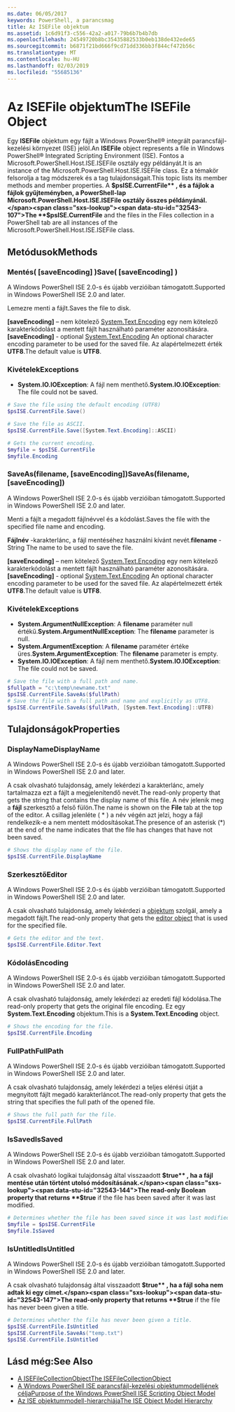 ```yaml
---
ms.date: 06/05/2017
keywords: PowerShell, a parancsmag
title: Az ISEFile objektum
ms.assetid: 1c6d91f3-c556-42a2-a017-79b6b7b4b7db
ms.openlocfilehash: 24549720b8bc35435882533b0eb138de432ede65
ms.sourcegitcommit: b6871f21bd666f9cd71dd336bb3f844cf472b56c
ms.translationtype: MT
ms.contentlocale: hu-HU
ms.lasthandoff: 02/03/2019
ms.locfileid: "55685136"
---
```

# <a name="the-isefile-object"></a><span data-ttu-id="32543-103">Az ISEFile objektum</span><span class="sxs-lookup"><span data-stu-id="32543-103">The ISEFile Object</span></span>

<span data-ttu-id="32543-104">Egy **ISEFile** objektum egy fájlt a Windows PowerShell® integrált parancsfájl-kezelési környezet (ISE) jelöl.</span><span class="sxs-lookup"><span data-stu-id="32543-104">An **ISEFile** object represents a file in Windows PowerShell® Integrated Scripting Environment (ISE).</span></span> <span data-ttu-id="32543-105">Fontos a Microsoft.PowerShell.Host.ISE.ISEFile osztály egy példányát.</span><span class="sxs-lookup"><span data-stu-id="32543-105">It is an instance of the Microsoft.PowerShell.Host.ISE.ISEFile class.</span></span> <span data-ttu-id="32543-106">Ez a témakör felsorolja a tag módszerek és a tag tulajdonságait.</span><span class="sxs-lookup"><span data-stu-id="32543-106">This topic lists its member methods and member properties.</span></span> <span data-ttu-id="32543-107">A **$psISE.CurrentFile** , és a fájlok a fájlok gyűjteményben, a PowerShell-lap Microsoft.PowerShell.Host.ISE.ISEFile osztály összes példányánál.</span><span class="sxs-lookup"><span data-stu-id="32543-107">The **$psISE.CurrentFile** and the files in the Files collection in a PowerShell tab are all instances of the Microsoft.PowerShell.Host.ISE.ISEFile class.</span></span>

## <a name="methods"></a><span data-ttu-id="32543-108">Metódusok</span><span class="sxs-lookup"><span data-stu-id="32543-108">Methods</span></span>

### <a name="save-saveencoding-"></a><span data-ttu-id="32543-109">Mentés\( \[saveEncoding\] \)</span><span class="sxs-lookup"><span data-stu-id="32543-109">Save\( \[saveEncoding\] \)</span></span>

<span data-ttu-id="32543-110">A Windows PowerShell ISE 2.0-s és újabb verzióiban támogatott.</span><span class="sxs-lookup"><span data-stu-id="32543-110">Supported in Windows PowerShell ISE 2.0 and later.</span></span>

<span data-ttu-id="32543-111">Lemezre menti a fájlt.</span><span class="sxs-lookup"><span data-stu-id="32543-111">Saves the file to disk.</span></span>

<span data-ttu-id="32543-112">**\[saveEncoding\]**  – nem kötelező [System.Text.Encoding](https://msdn.microsoft.com/library/system.text.encoding.aspx) egy nem kötelező karakterkódolást a mentett fájlt használható paraméter azonosítására.</span><span class="sxs-lookup"><span data-stu-id="32543-112">**\[saveEncoding\]** - optional [System.Text.Encoding](https://msdn.microsoft.com/library/system.text.encoding.aspx) An optional character encoding parameter to be used for the saved file.</span></span> <span data-ttu-id="32543-113">Az alapértelmezett érték **UTF8**.</span><span class="sxs-lookup"><span data-stu-id="32543-113">The default value is **UTF8**.</span></span>

### <a name="exceptions"></a><span data-ttu-id="32543-114">Kivételek</span><span class="sxs-lookup"><span data-stu-id="32543-114">Exceptions</span></span>

- <span data-ttu-id="32543-115">**System.IO.IOException**: A fájl nem menthető.</span><span class="sxs-lookup"><span data-stu-id="32543-115">**System.IO.IOException**: The file could not be saved.</span></span>

```powershell
# Save the file using the default encoding (UTF8)
$psISE.CurrentFile.Save()

# Save the file as ASCII.
$psISE.CurrentFile.Save([System.Text.Encoding]::ASCII)

# Gets the current encoding.
$myfile = $psISE.CurrentFile
$myfile.Encoding
```

### <a name="saveasfilename-saveencoding"></a><span data-ttu-id="32543-116">SaveAs\(filename, \[saveEncoding\]\)</span><span class="sxs-lookup"><span data-stu-id="32543-116">SaveAs\(filename, \[saveEncoding\]\)</span></span>

<span data-ttu-id="32543-117">A Windows PowerShell ISE 2.0-s és újabb verzióiban támogatott.</span><span class="sxs-lookup"><span data-stu-id="32543-117">Supported in Windows PowerShell ISE 2.0 and later.</span></span>

<span data-ttu-id="32543-118">Menti a fájlt a megadott fájlnévvel és a kódolást.</span><span class="sxs-lookup"><span data-stu-id="32543-118">Saves the file with the specified file name and encoding.</span></span>

<span data-ttu-id="32543-119">**Fájlnév** -karakterlánc, a fájl mentéséhez használni kívánt nevét.</span><span class="sxs-lookup"><span data-stu-id="32543-119">**filename** - String The name to be used to save the file.</span></span>

<span data-ttu-id="32543-120">**\[saveEncoding\]**  – nem kötelező [System.Text.Encoding](https://msdn.microsoft.com/library/system.text.encoding.aspx) egy nem kötelező karakterkódolást a mentett fájlt használható paraméter azonosítására.</span><span class="sxs-lookup"><span data-stu-id="32543-120">**\[saveEncoding\]** - optional [System.Text.Encoding](https://msdn.microsoft.com/library/system.text.encoding.aspx) An optional character encoding parameter to be used for the saved file.</span></span> <span data-ttu-id="32543-121">Az alapértelmezett érték **UTF8**.</span><span class="sxs-lookup"><span data-stu-id="32543-121">The default value is **UTF8**.</span></span>

### <a name="exceptions"></a><span data-ttu-id="32543-122">Kivételek</span><span class="sxs-lookup"><span data-stu-id="32543-122">Exceptions</span></span>

- <span data-ttu-id="32543-123">**System.ArgumentNullException**: A **filename** paraméter null értékű.</span><span class="sxs-lookup"><span data-stu-id="32543-123">**System.ArgumentNullException**: The **filename** parameter is null.</span></span>
- <span data-ttu-id="32543-124">**System.ArgumentException**: A **filename** paraméter értéke üres.</span><span class="sxs-lookup"><span data-stu-id="32543-124">**System.ArgumentException**: The **filename** parameter is empty.</span></span>
- <span data-ttu-id="32543-125">**System.IO.IOException**: A fájl nem menthető.</span><span class="sxs-lookup"><span data-stu-id="32543-125">**System.IO.IOException**: The file could not be saved.</span></span>

```powershell
# Save the file with a full path and name.
$fullpath = "c:\temp\newname.txt"
$psISE.CurrentFile.SaveAs($fullPath)
# Save the file with a full path and name and explicitly as UTF8.
$psISE.CurrentFile.SaveAs($fullPath, [System.Text.Encoding]::UTF8)
```

## <a name="properties"></a><span data-ttu-id="32543-126">Tulajdonságok</span><span class="sxs-lookup"><span data-stu-id="32543-126">Properties</span></span>

### <a name="displayname"></a><span data-ttu-id="32543-127">DisplayName</span><span class="sxs-lookup"><span data-stu-id="32543-127">DisplayName</span></span>

<span data-ttu-id="32543-128">A Windows PowerShell ISE 2.0-s és újabb verzióiban támogatott.</span><span class="sxs-lookup"><span data-stu-id="32543-128">Supported in Windows PowerShell ISE 2.0 and later.</span></span>

<span data-ttu-id="32543-129">A csak olvasható tulajdonság, amely lekérdezi a karakterlánc, amely tartalmazza ezt a fájlt a megjelenítendő nevét.</span><span class="sxs-lookup"><span data-stu-id="32543-129">The read-only property that gets the string that contains the display name of this file.</span></span> <span data-ttu-id="32543-130">A név jelenik meg a **fájl** szerkesztő a felső fülön.</span><span class="sxs-lookup"><span data-stu-id="32543-130">The name is shown on the **File** tab at the top of the editor.</span></span> <span data-ttu-id="32543-131">A csillag jelenléte \( \* \) a név végén azt jelzi, hogy a fájl rendelkezik-e a nem mentett módosításokat.</span><span class="sxs-lookup"><span data-stu-id="32543-131">The presence of an asterisk \(\*\) at the end of the name indicates that the file has changes that have not been saved.</span></span>

```powershell
# Shows the display name of the file.
$psISE.CurrentFile.DisplayName
```

### <a name="editor"></a><span data-ttu-id="32543-132">Szerkesztő</span><span class="sxs-lookup"><span data-stu-id="32543-132">Editor</span></span>

<span data-ttu-id="32543-133">A Windows PowerShell ISE 2.0-s és újabb verzióiban támogatott.</span><span class="sxs-lookup"><span data-stu-id="32543-133">Supported in Windows PowerShell ISE 2.0 and later.</span></span>

<span data-ttu-id="32543-134">A csak olvasható tulajdonság, amely lekérdezi a [objektum](The-ISEEditor-Object.md) szolgál, amely a megadott fájlt.</span><span class="sxs-lookup"><span data-stu-id="32543-134">The read-only property that gets the [editor object](The-ISEEditor-Object.md) that is used for the specified file.</span></span>

```powershell
# Gets the editor and the text.
$psISE.CurrentFile.Editor.Text
```

### <a name="encoding"></a><span data-ttu-id="32543-135">Kódolás</span><span class="sxs-lookup"><span data-stu-id="32543-135">Encoding</span></span>

<span data-ttu-id="32543-136">A Windows PowerShell ISE 2.0-s és újabb verzióiban támogatott.</span><span class="sxs-lookup"><span data-stu-id="32543-136">Supported in Windows PowerShell ISE 2.0 and later.</span></span>

<span data-ttu-id="32543-137">A csak olvasható tulajdonság, amely lekérdezi az eredeti fájl kódolása.</span><span class="sxs-lookup"><span data-stu-id="32543-137">The read-only property that gets the original file encoding.</span></span> <span data-ttu-id="32543-138">Ez egy **System.Text.Encoding** objektum.</span><span class="sxs-lookup"><span data-stu-id="32543-138">This is a **System.Text.Encoding** object.</span></span>

```powershell
# Shows the encoding for the file.
$psISE.CurrentFile.Encoding
```

### <a name="fullpath"></a><span data-ttu-id="32543-139">FullPath</span><span class="sxs-lookup"><span data-stu-id="32543-139">FullPath</span></span>

<span data-ttu-id="32543-140">A Windows PowerShell ISE 2.0-s és újabb verzióiban támogatott.</span><span class="sxs-lookup"><span data-stu-id="32543-140">Supported in Windows PowerShell ISE 2.0 and later.</span></span>

<span data-ttu-id="32543-141">A csak olvasható tulajdonság, amely lekérdezi a teljes elérési útját a megnyitott fájlt megadó karakterláncot.</span><span class="sxs-lookup"><span data-stu-id="32543-141">The read-only property that gets the string that specifies the full path of the opened file.</span></span>

```powershell
# Shows the full path for the file.
$psISE.CurrentFile.FullPath
```

### <a name="issaved"></a><span data-ttu-id="32543-142">IsSaved</span><span class="sxs-lookup"><span data-stu-id="32543-142">IsSaved</span></span>

<span data-ttu-id="32543-143">A Windows PowerShell ISE 2.0-s és újabb verzióiban támogatott.</span><span class="sxs-lookup"><span data-stu-id="32543-143">Supported in Windows PowerShell ISE 2.0 and later.</span></span>

<span data-ttu-id="32543-144">A csak olvasható logikai tulajdonság által visszaadott **$true** , ha a fájl mentése után történt utolsó módosításának.</span><span class="sxs-lookup"><span data-stu-id="32543-144">The read-only Boolean property that returns **$true** if the file has been saved after it was last modified.</span></span>

```powershell
# Determines whether the file has been saved since it was last modified.
$myfile = $psISE.CurrentFile
$myfile.IsSaved
```

### <a name="isuntitled"></a><span data-ttu-id="32543-145">IsUntitled</span><span class="sxs-lookup"><span data-stu-id="32543-145">IsUntitled</span></span>

<span data-ttu-id="32543-146">A Windows PowerShell ISE 2.0-s és újabb verzióiban támogatott.</span><span class="sxs-lookup"><span data-stu-id="32543-146">Supported in Windows PowerShell ISE 2.0 and later.</span></span>

<span data-ttu-id="32543-147">A csak olvasható tulajdonság által visszaadott **$true** , ha a fájl soha nem adtak ki egy címet.</span><span class="sxs-lookup"><span data-stu-id="32543-147">The read-only property that returns **$true** if the file has never been given a title.</span></span>

```powershell
# Determines whether the file has never been given a title.
$psISE.CurrentFile.IsUntitled
$psISE.CurrentFile.SaveAs("temp.txt")
$psISE.CurrentFile.IsUntitled
```

## <a name="see-also"></a><span data-ttu-id="32543-148">Lásd még:</span><span class="sxs-lookup"><span data-stu-id="32543-148">See Also</span></span>

- [<span data-ttu-id="32543-149">A ISEFileCollectionObject</span><span class="sxs-lookup"><span data-stu-id="32543-149">The ISEFileCollectionObject</span></span>](The-ISEFileCollection-Object.md)
- [<span data-ttu-id="32543-150">A Windows PowerShell ISE parancsfájl-kezelési objektummodelljének célja</span><span class="sxs-lookup"><span data-stu-id="32543-150">Purpose of the Windows PowerShell ISE Scripting Object Model</span></span>](Purpose-of-the-Windows-PowerShell-ISE-Scripting-Object-Model.md)
- [<span data-ttu-id="32543-151">Az ISE objektummodell-hierarchiája</span><span class="sxs-lookup"><span data-stu-id="32543-151">The ISE Object Model Hierarchy</span></span>](The-ISE-Object-Model-Hierarchy.md)